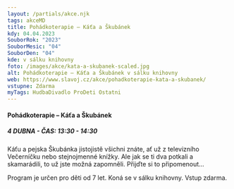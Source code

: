```yaml
---
layout: /partials/akce.njk
tags: akceMD
title: Pohádkoterapie – Káťa a Škubánek
kdy: 04.04.2023
SouborRok: "2023"
SouborMesic: "04"
SouborDen: "04"
kde: v sálku knihovny
foto: /images/akce/kata-a-skubanek-scaled.jpg
alt: Pohádkoterapie – Káťa a Škubánek v sálku knihovny
web: https://www.slavoj.cz/akce/pohadkoterapie-kata-a-skubanek/
vstupne: Zdarma
myTags: HudbaDivadlo ProDeti Ostatni
---
```

<!--StartFragment-->

#### Pohádkoterapie – Káťa a Škubánek

##### 4 DUBNA - ČAS: 13:30 - 14:30

Káťu a pejska Škubánka jistojistě všichni znáte, ať už z televizního Večerníčku nebo stejnojmenné knížky. Ale jak se ti dva potkali a skamarádili, to už jste možná zapomněli. Přijďte si to připomenout…

Program je určen pro děti od 7 let. Koná se v sálku knihovny. Vstup zdarma.

<!--EndFragment-->